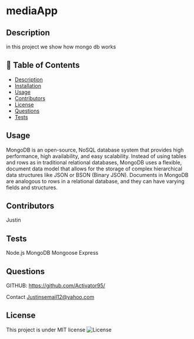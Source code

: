 # mediaApp


## Description
in this project we show how mongo db works 

## 📝 Table of Contents
- <a href="#description">Description</a>
- <a href="#installation">Installation</a>
- <a href="#usage">Usage</a>
- <a href="#contributors">Contributors</a>
- <a href="#license">License</a>
- <a href="#questions">Questions</a>
- <a href="#tests">Tests</a>

## Usage
MongoDB is an open-source, NoSQL database system that provides high performance, high availability, and easy scalability. Instead of using tables and rows as in traditional relational databases, MongoDB uses a flexible, document data model that allows for the storage of complex hierarchical data structures like JSON or BSON (Binary JSON). Documents in MongoDB are analogous to rows in a relational database, and they can have varying fields and structures.

## Contributors
Justin 

## Tests
Node.js
MongoDB
Mongoose
Express

## Questions
GITHUB: https://github.com/Activator95/

Contact Justinsemail12@yahoo.com

## License
This project is under MIT license
![License](https://img.shields.io/badge/License-MIT-green.svg)